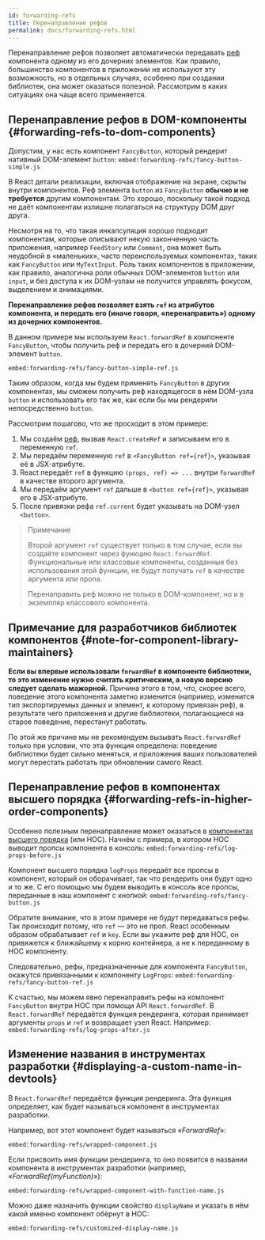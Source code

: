 ```yaml
---
id: forwarding-refs
title: Перенаправление рефов
permalink: docs/forwarding-refs.html
---
```


Перенаправление рефов позволяет автоматически передавать [реф](/docs/refs-and-the-dom.html) компонента одному из его дочерних элементов. Как правило, большинство компонентов в приложении не используют эту возможность, но в отдельных случаях, особенно при создании библиотек, она может оказаться полезной. Рассмотрим в каких ситуациях она чаще всего применяется.

## Перенаправление рефов в DOM-компоненты {#forwarding-refs-to-dom-components}

Допустим, у нас есть компонент `FancyButton`, который рендерит нативный DOM-элемент `button`:
`embed:forwarding-refs/fancy-button-simple.js`

В React детали реализации, включая отображение на экране, скрыты внутри компонентов. Реф элемента `button` из `FancyButton` **обычно и не требуется** другим компонентам. Это хорошо, поскольку такой подход не даёт компонентам излишне полагаться на структуру DOM друг друга.

Несмотря на то, что такая инкапсуляция хорошо подходит компонентам, которые описывают некую законченную часть приложения, например `FeedStory` или `Comment`, она может быть неудобной в «маленьких», часто переиспользуемых компонентах, таких как `FancyButton` или `MyTextInput`. Роль таких компонентов в приложении, как правило, аналогична роли обычных DOM-элементов `button` или `input`, и без доступа к их DOM-узлам не получится управлять фокусом, выделением и анимациями. 

**Перенаправление рефов позволяет взять `ref` из атрибутов компонента, и передать его (иначе говоря, «перенаправить») одному из дочерних компонентов.**

В данном примере мы используем `React.forwardRef` в компоненте `FancyButton`, чтобы получить реф и передать его в дочерний DOM-элемент `button`.

`embed:forwarding-refs/fancy-button-simple-ref.js`

Таким образом, когда мы будем применять `FancyButton` в других компонентах, мы сможем получить реф находящегося в нём DOM-узла `button` и использовать его так же, как если бы мы рендерили непосредственно `button`. 

Рассмотрим пошагово, что же просходит в этом примере:

1. Мы создаём [реф](/docs/refs-and-the-dom.html), вызвав `React.createRef` и записываем его в переменную `ref`.
1. Мы передаём переменную `ref` в `<FancyButton ref={ref}>`, указывая её в JSX-атрибуте.
1. React передаёт `ref` в функцию `(props, ref) => ...` внутри `forwardRef` в качестве второго аргумента.
1. Мы передаём аргумент `ref` дальше в `<button ref={ref}>`, указывая его в JSX-атрибуте.
1. После привязки рефа `ref.current` будет указывать на DOM-узел `<button>`.

>Примечание
>
>Второй аргумент `ref` существует только в том случае, если вы создаёте компонент через функцию `React.forwardRef`. Функциональные или классовые компоненты, созданные без использования этой функции, не будут получать `ref` в качестве аргумента или пропа. 
>
>Перенаправить реф можно не только в DOM-компонент, но и в экземпляр классового компонента.

## Примечание для разработчиков библиотек компонентов {#note-for-component-library-maintainers}

**Если вы впервые использовали `forwardRef` в компоненте библиотеки, то это изменение нужно считать критическим, а новую версию следует сделать мажорной.** Причина этого в том, что, скорее всего, поведение этого компонента заметно изменится (например, изменится тип экспортируемых данных и элемент, к которому привязан реф), в результате чего приложения и другие библиотеки, полагающиеся на старое поведение, перестанут работать.

По этой же причине мы не рекомендуем вызывать `React.forwardRef` только при условии, что эта функция определена: поведение библиотеки будет сильно меняться, и приложения ваших пользователей могут перестать работать при обновлении самого React.

## Перенаправление рефов в компонентах высшего порядка {#forwarding-refs-in-higher-order-components}

Особенно полезным перенаправление может оказаться в [компонентах высшего порядка](/docs/higher-order-components.html) (или HOC). Начнём с примера, в котором HOC выводит пропсы компонента в консоль:
`embed:forwarding-refs/log-props-before.js`

Компонент высшего порядка `logProps` передаёт все пропсы в компонент, который он оборачивает, так что рендерить они будут одно и то же. С его помощью мы будем выводить в консоль все пропсы, переданные в наш компонент с кнопкой: 
`embed:forwarding-refs/fancy-button.js`

Обратите внимание, что в этом примере не будут передаваться рефы. Так происходит потому, что `ref` — это не проп. React особенным образом обрабатывает `ref` и `key`. Если вы укажите реф для HOC, он привяжется к ближайшему к корню контейнера, а не к переданному в HOC компоненту.

Следовательно, рефы, предназначенные для компонента `FancyButton`, окажутся привязанными к компоненту `LogProps`:
`embed:forwarding-refs/fancy-button-ref.js`

К счастью, мы можем явно перенаправить рефы на компонент `FancyButton` внутри HOC при помощи API `React.forwardRef`. В `React.forwardRef` передаётся функция рендеринга, которая принимает аргументы `props` и `ref` и возвращает узел React. Например:
`embed:forwarding-refs/log-props-after.js`

## Изменение названия в инструментах разработки {#displaying-a-custom-name-in-devtools}

В `React.forwardRef` передаётся функция рендеринга. Эта функция определяет, как будет называться компонент в инструментах разработки.

Например, вот этот компонент будет называться «*ForwardRef*»:

`embed:forwarding-refs/wrapped-component.js`

Если присвоить имя функции рендеринга, то оно появится в названии компонента в инструментах разработки (например, «*ForwardRef(myFunction)*»):

`embed:forwarding-refs/wrapped-component-with-function-name.js`

Можно даже назначить функции свойство `displayName` и указать в нём какой именно компонент обёрнут в HOC:

`embed:forwarding-refs/customized-display-name.js`
